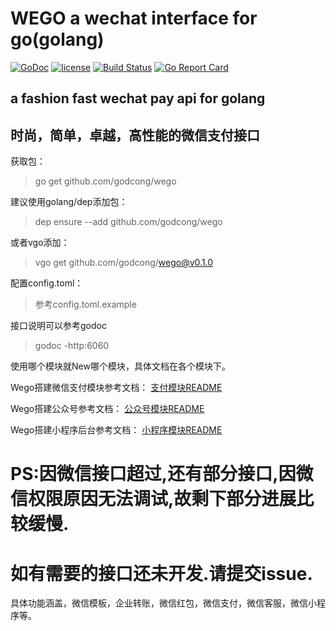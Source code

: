 # WEGO a wechat interface for go(golang)

[![GoDoc](https://godoc.org/github.com/godcong/wego?status.svg)](http://godoc.org/github.com/godcong/wego)
[![license](https://img.shields.io/github/license/godcong/wego.svg)](https://github.com/godcong/wego/blob/master/LICENSE)
[![Build Status](https://travis-ci.org/godcong/wego.svg?branch=master)](https://travis-ci.org/godcong/wego)
[![Go Report Card](https://goreportcard.com/badge/github.com/godcong/wego)](https://goreportcard.com/report/github.com/godcong/wego)

## a fashion fast wechat pay api for golang

## 时尚，简单，卓越，高性能的微信支付接口

获取包：
> go get github.com/godcong/wego

建议使用golang/dep添加包：
> dep ensure --add github.com/godcong/wego

或者vgo添加：
> vgo get github.com/godcong/wego@v0.1.0 

配置config.toml：
> 参考config.toml.example

接口说明可以参考godoc
> godoc -http:6060

使用哪个模块就New哪个模块，具体文档在各个模块下。

Wego搭建微信支付模块参考文档：
[支付模块README](https://github.com/godcong/wego/blob/master/app/payment/README.md)

Wego搭建公众号参考文档：
[公众号模块README](https://github.com/godcong/wego/blob/master/app/official/README.md)

Wego搭建小程序后台参考文档：
[小程序模块README](https://github.com/godcong/wego/blob/master/app/mini/README.md)

# PS:因微信接口超过,还有部分接口,因微信权限原因无法调试,故剩下部分进展比较缓慢.
# 如有需要的接口还未开发.请提交issue.


具体功能涵盖，微信模板，企业转账，微信红包，微信支付，微信客服，微信小程序等。